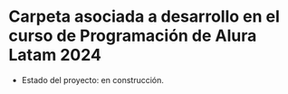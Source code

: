 <h1>Carpeta asociada a desarrollo en el curso de Programación de Alura Latam 2024</h1>

- Estado del proyecto: en construcción.

